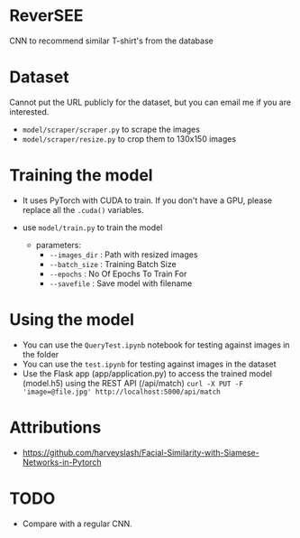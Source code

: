 # ReverSEE

CNN to recommend similar T-shirt's from the database

# Dataset
Cannot put the URL publicly for the dataset, but you can email me if you are interested. 

- `model/scraper/scraper.py` to scrape the images
- `model/scraper/resize.py` to crop them to 130x150 images

# Training the model

- It uses PyTorch with CUDA to train. If you don't have a GPU, please replace all the `.cuda()` variables.

- use `model/train.py` to train the model
    - parameters: 
        - `--images_dir` : Path with resized images
        - `--batch_size` : Training Batch Size
        - `--epochs` : No Of Epochs To Train For
        - `--savefile` : Save model with filename
# Using the model
- You can use the `QueryTest.ipynb` notebook for testing against images in the folder
- You can use the `test.ipynb` for testing against images in the dataset
- Use the Flask app (app/application.py) to access the trained model (model.h5) using the REST API (/api/match)
```curl -X PUT -F 'image=@file.jpg' http://localhost:5000/api/match``` 

# Attributions 
- https://github.com/harveyslash/Facial-Similarity-with-Siamese-Networks-in-Pytorch

# TODO
- Compare with a regular CNN.